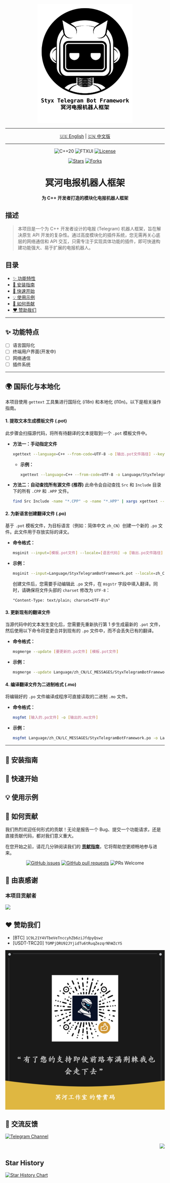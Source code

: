 <a name="README-TOP"></a>
<p align="center">
    <img src="Styx-Telegram-Bot-Framework.svg" alt="Styx Telegram Bot Framework Logo" width="300"/>
</p>

<hr/>

<p align="center">
  <a href="README.md">🇺🇸 English</a> | <a href="README.zh-CN.md">🇨🇳 中文版</a>
</p>

<hr/>

<p align="center">
  <!-- 核心技术 -->
  <img src="https://img.shields.io/badge/C++-20-blue.svg?style=flat-square&logo=c%2B%2B&logoColor=white" alt="C++20">
  <img src="https://img.shields.io/badge/TUI-FTXUI-blueviolet.svg?style=flat-square" alt="FTXUI">
  <!-- 许可证 -->
  <a href="LICENSE"><img src="https://img.shields.io/badge/License-AGPL_v3-blue.svg?style=flat-square" alt="License"></a>
</p>

<p align="center">
  <!-- 社交徽章 -->
  <a href="https://github.com/OasisPioneer/StyxTelegramBotFramework/stargazers"><img src="https://img.shields.io/github/stars/OasisPioneer/StyxTelegramBotFramework?style=social" alt="Stars"></a>
  <a href="https://github.com/OasisPioneer/StyxTelegramBotFramework/network/members"><img src="https://img.shields.io/github/forks/OasisPioneer/StyxTelegramBotFramework?style=social" alt="Forks"></a>
</p>

<h1 align="center">
冥河电报机器人框架
</h1>

<p align="center">
  <b>为 C++ 开发者打造的模块化电报机器人框架</b>
</p>

## 描述

> 本项目是一个为 C++ 开发者设计的电报 (Telegram) 机器人框架，旨在解决原生 API 开发的复杂性。通过高度模块化的插件系统，您无需再关心底层的网络通信和
> API 交互，只需专注于实现具体功能的插件，即可快速构建功能强大、易于扩展的电报机器人。

## 目录

- [✨ 功能特性](#-功能特点)
- [🔧 安装指南](#-安装指南)
- [🚀 快速开始](#-快速开始)
- [💡 使用示例](#-使用示例)
- [🤝 如何贡献](#-如何贡献)
- [❤️ 赞助我们](#-赞助我们)

---

## ✨ 功能特点

* [ ] 语言国际化
* [ ] 终端用户界面(开发中)
* [ ] 网络通信
* [ ] 插件系统

---

## 🌍 国际化与本地化

本项目使用 `gettext` 工具集进行国际化 (i18n) 和本地化 (l10n)。以下是相关操作指南。

#### 1. 提取文本生成模板文件 (.pot)

此步骤会扫描源代码，将所有待翻译的文本提取到一个 `.pot` 模板文件中。

*   **方法一：手动指定文件**
    ```bash
    xgettext --language=C++ --from-code=UTF-8 -o [输出.pot文件路径] --keyword=translate [源文件1] [源文件2] ...
    ```
    *   **示例：**
        ```bash
        xgettext --language=C++ --from-code=UTF-8 -o Language/StyxTelegramBotFramework.pot --keyword=translate Src/Main.CPP Src/Core/System/SingletonInstanceControl.CPP
        ```

*   **方法二：自动查找所有源文件 (推荐)**
    此命令会自动查找 `Src` 和 `Include` 目录下的所有 `.CPP` 和 `.HPP` 文件。
    ```bash
    find Src Include -name "*.CPP" -o -name "*.HPP" | xargs xgettext --language=C++ --from-code=UTF-8 -o Language/StyxTelegramBotFramework.pot --keyword=translate
    ```

#### 2. 为新语言创建翻译文件 (.po)

基于 `.pot` 模板文件，为目标语言（例如：简体中文 `zh_CN`）创建一个新的 `.po` 文件。此文件用于存放实际的译文。

*   **命令格式：**
    ```bash
    msginit --input=[模板.pot文件] --locale=[语言代码] -o [输出.po文件路径]
    ```
*   **示例：**
    ```bash
    msginit --input=Language/StyxTelegramBotFramework.pot --locale=zh_CN -o Language/zh_CN/LC_MESSAGES/StyxTelegramBotFramework.po
    ```
    创建文件后，您需要手动编辑此 `.po` 文件，在 `msgstr` 字段中填入翻译。同时，请确保将文件头部的 `charset` 修改为 `UTF-8`：
    ```po
    "Content-Type: text/plain; charset=UTF-8\n"
    ```

#### 3. 更新现有的翻译文件

当源代码中的文本发生变化后，您需要先重新执行第 1 步生成最新的 `.pot` 文件，然后使用以下命令将变更合并到现有的 `.po` 文件中，而不会丢失已有的翻译。

*   **命令格式：**
    ```bash
    msgmerge --update [要更新的.po文件] [模板.pot文件]
    ```
*   **示例：**
    ```bash
    msgmerge --update Language/zh_CN/LC_MESSAGES/StyxTelegramBotFramework.po Language/StyxTelegramBotFramework.pot
    ```

#### 4. 编译翻译文件为二进制格式 (.mo)

将编辑好的 `.po` 文件编译成程序可直接读取的二进制 `.mo` 文件。

*   **命令格式：**
    ```bash
    msgfmt [输入的.po文件] -o [输出的.mo文件]
    ```
*   **示例：**
    ```bash
    msgfmt Language/zh_CN/LC_MESSAGES/StyxTelegramBotFramework.po -o Language/zh_CN/LC_MESSAGES/StyxTelegramBotFramework.mo
    ```

---

## 🔧 安装指南

## 🚀 快速开始

## 💡 使用示例

## 🤝 如何贡献

我们热烈欢迎任何形式的贡献！无论是报告一个 Bug、提交一个功能请求，还是直接贡献代码，都对我们意义重大。

在您开始之前，请花几分钟阅读我们的 **[贡献指南](./Docs/CONTRIBUTING.zh-CN.md)**，它将帮助您更顺畅地参与进来。

<p align="center">
  <a href="https://github.com/OasisPioneer/StyxTelegramBotFramework/issues"><img src="https://img.shields.io/github/issues/OasisPioneer/StyxTelegramBotFramework?style=flat-square" alt="GitHub issues"></a>
  <a href="https://github.com/OasisPioneer/StyxTelegramBotFramework/pulls"><img src="https://img.shields.io/github/issues-pr/OasisPioneer/StyxTelegramBotFramework?style=flat-square" alt="GitHub pull requests"></a>
  <img src="https://img.shields.io/badge/PRs-welcome-brightgreen.svg?style=flat-square" alt="PRs Welcome">
</p>

## 💖 由衷感谢

### 本项目贡献者

<a href="https://github.com/OasisPioneer/StyxTelegramBotFramework/graphs/contributors">
  <img src="https://contrib.rocks/image?repo=OasisPioneer/StyxTelegramBotFramework" />
</a>

## ❤️ 赞助我们

* [BTC] `1C9L21Y4VTbeVeTnccyhZb6ziJfdpyQswz`
* [USDT-TRC20] `TGMPjDRU92JYjidTu6tRuqZezqrNhWZcYS`

<img alt="Sponsor" align="center" src="/Docs/Sponsor.png"/>

## 💬 交流反馈
[![Telegram Channel](https://img.shields.io/badge/Telegram-加入频道-blue?style=for-the-badge&logo=telegram)](https://t.me/StyxTelegramBotFramework)

<p align="right"><a href="#README-TOP"><img src="https://img.shields.io/badge/回到顶部-555555?style=for-the-badge"></a></p>

## Star History

[![Star History Chart](https://api.star-history.com/svg?repos=OasisPioneer/StyxTelegramBotFramework&type=Date)](https://www.star-history.com/#OasisPioneer/StyxTelegramBotFramework&Date)